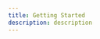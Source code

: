```yaml
---
title: Getting Started
description: description
---
```


<inline-fragment platform="js" src="~/lib/restapi/fragments/js/getting-started.md"></inline-fragment>
<inline-fragment platform="ios" src="~/lib/restapi/fragments/ios/getting-started.md"></inline-fragment>
<inline-fragment platform="android" src="~/lib/restapi/fragments/android/getting-started.md"></inline-fragment>